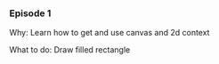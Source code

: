 ###  Episode 1

Why:
Learn how to get and use canvas and 2d context

What to do:
Draw filled rectangle 
